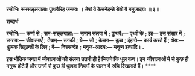 **रजोभि: समसङ्लयाता: पाॢथवैरिह जन्तव: ।** **तेषां ये केचनेहन्ते श्रेयो वै मनुजादय: ॥ ३॥** 

**शब्दार्थ** 

**रजोभि:—** **कणों से** **; सम-सङ्लयाता:—** **समान संलया में** **; पाॢथवै:—** **पृथ्वी के** **; इह—** **इस संसार में** **; जन्तव:—** **जीवात्माएँ** **;** **तेषाम्—** **उनकी** **; ये—** **जो** **; केचन—** **कुछ** **; ईहन्ते—** **कार्य करते हैं** **; श्रेय:—** **धाॢमक सिद्धान्तों के लिए** **; वै—** **निस्सन्देह** **;** **मनुज-आदय:—** **मनुष्य इत्यादि।** **.** 

**इस भौतिक जगत में जीवात्माओं की संलया उतनी ही है जितने कि धूल कण। इन** **जीवात्माओं में से कुछ ही मनुष्य होते हैं और उनमें से कुछ ही धाॢमक नियमों के पालन में** **रुचि दिखलाते हैं।** **** 
